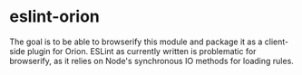 eslint-orion
============
The goal is to be able to browserify this module and package it as a client-side plugin
for Orion. ESLint as currently written is problematic for browserify, as it relies on Node's
synchronous IO methods for loading rules.

